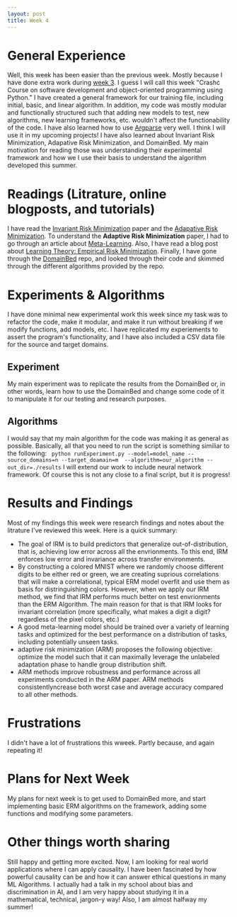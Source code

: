 ```yaml
---
layout: post
title: Week 4 
---
```

# General Experience 
Well, this week has been easier than the previous week. Mostly because I have done extra work during [week 3](https://elsayeaa.github.io/week3/). I guess I will call this week "Crashc Course on software development and object-oriented programming using Python." I have created a general framework for our training file, including initial, basic, and linear algorithm. In addition, my code was mostly modular and functionally structured such that adding new models to test, new algorithms, new learning frameworks, etc. wouldn't affect the functionability of the code. I have also learned how to use [Argparse](https://docs.python.org/3/library/argparse.html) very well. I think I will use it in my upcoming projects! I have also learned about Invariant Risk Minimization, Adapative Risk Minimization, and DomainBed. My main motivation for reading those was understanding their experimental framework and how we I use their basis to understand the algorithm developed this summer.  
# Readings (Litrature, online blogposts, and tutorials) 
I have read the [Invariant Risk Minimization](https://arxiv.org/abs/1907.02893) paper and the [Adapative Risk Minimization](https://arxiv.org/abs/2007.02931). To understand the **Adaptive Risk Minimization** paper, I had to go through an article about [Meta-Learning](https://lilianweng.github.io/lil-log/2018/11/30/meta-learning.html). Also,  I have read a blog post about [Learning Theory: Empirical Risk Minimization](https://towardsdatascience.com/learning-theory-empirical-risk-minimization-d3573f90ff77). Finally, I have gone through the [DomainBed](https://github.com/facebookresearch/DomainBed) repo, and looked through their code and skimmed through the different algorithms provided by the repo.
# Experiments & Algorithms

I have done minimal new experimental work this week since my task was to refactor the code, make it modular, and make it run without breaking if we modify functions, add models, etc. I have replicated my experiements to assert the program's functionality, and I have also included a CSV data file for the source and target domains. 

## Experiment

My main experiment was to replicate the results from the DomainBed or, in other words, learn how to use the DomainBed and change some code of it to manipulate it for our testing and research purposes. 

## Algorithms 

I would say that my main algorithm for the code was making it as general as possible. Basically, all that you need to run the script is something similiar to the following: 
`` 
python runExperiment.py --model=model_name --source_domains=n --target_doamain=m  --algorithm=our_algorithm --out_dir=./results
``
I will extend our work to include neural network framework. Of course this is not any close to a final script, but it is progress! 

# Results and Findings 
Most of my findings this week were research findings and notes about the litrature I've reviewed this week. Here is a quick summary: 
* The goal of IRM is to build predictors that generalize out-of-distribution, that is, achieving low error across all the envrionments. To this end, IRM enforces low error and invariance across transfer environments. 
* By constructing a colored MNIST where we randomly choose different digits to be either red or green, we are creating suprious correlations that will make a correlational, typical ERM model overfit and use them as basis for distringuishing colors. However, when we apply our IRM method, we find that IRM performs much better on test envrionments than the ERM Algorithm. The main reason for that is that IRM looks for invariant correlation (more specifically, what makes a digit a digit? regardless of the pixel colors, etc.) 
* A good meta-learning model should be trained over a variety of learning tasks and optimized for the best performance on a distribution of tasks, including potentially unseen tasks. 
* adaptive risk minimization (ARM)  proposes the following objective: optimize the model such that it can maximally leverage the unlabeled adaptation phase to handle group distribution shift. 
* ARM methods improve robustness and performance across all experiments conducted in the ARM paper. ARM methods consistentlyncrease both worst case and average accuracy compared to all other methods. 

# Frustrations
I didn't have a lot of frustrations this wweek. Partly because, and again repeating it!

# Plans for Next Week 

My plans for next week is to get used to DomainBed more, and start implementing basic ERM algorithms on the framework, adding some functions and modifying some parameters. 

# Other things worth sharing

Still happy and getting more excited. Now, I am looking for real world applications where I can apply causality. I have been fascinated by how powerful causality can be and how it can answer ethical questions in many ML Algorithms. I actually had a talk in my school about bias and discrimination in AI, and I am very happy about studying it in a mathematical, technical, jargon-y way! Also, I am almost halfway my summer! 
